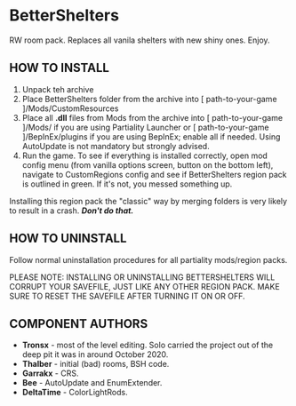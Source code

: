 # BetterShelters
RW room pack. Replaces all vanila shelters with new shiny ones. Enjoy.

## HOW TO INSTALL

1) Unpack teh archive
2) Place BetterShelters folder from the archive into [ path-to-your-game ]/Mods/CustomResources
3) Place all **.dll** files from Mods from the archive into [ path-to-your-game ]/Mods/ if you are using Partiality Launcher or [ path-to-your-game ]/BepInEx/plugins if you are using BepInEx; enable all if needed. Using AutoUpdate is not mandatory but strongly advised.
4) Run the game. To see if everything is installed correctly, open mod config menu (from vanilla options screen, button on the bottom left), navigate to CustomRegions config and see if BetterShelters region pack is outlined in green. If it's not, you messed something up.

Installing this region pack the "classic" way by merging folders is very likely to result in a crash. ***Don't do that.***

## HOW TO UNINSTALL
Follow normal uninstallation procedures for all partiality mods/region packs.

PLEASE NOTE: INSTALLING OR UNINSTALLING BETTERSHELTERS WILL CORRUPT YOUR SAVEFILE, JUST LIKE ANY OTHER REGION PACK. MAKE SURE TO RESET THE SAVEFILE AFTER TURNING IT ON OR OFF.

## COMPONENT AUTHORS
* **Tronsx** - most of the level editing. Solo carried the project out of the deep pit it was in around October 2020.
* **Thalber** - initial (bad) rooms, BSH code.
* **Garrakx** - CRS.
* **Bee** - AutoUpdate and EnumExtender.
* **DeltaTime** - ColorLightRods.
